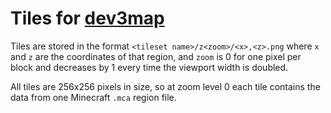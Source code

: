# Tiles for [dev3map](https://dev3map.github.io/)

Tiles are stored in the format `<tileset name>/z<zoom>/<x>,<z>.png` where `x` and `z` are the coordinates of that region, and `zoom` is 0 for one pixel per block and decreases by 1 every time the viewport width is doubled.

All tiles are 256x256 pixels in size, so at zoom level 0 each tile contains the data from one Minecraft `.mca` region file.


